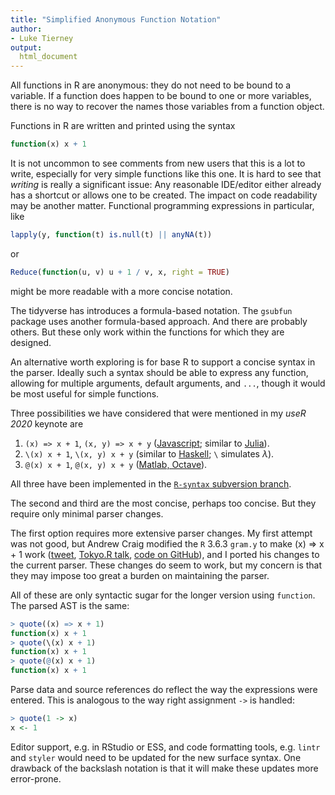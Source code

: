 ```yaml
---
title: "Simplified Anonymous Function Notation"
author:
- Luke Tierney
output:
  html_document
---
```


All functions in R are anonymous: they do not need to be bound to a
variable.  If a function does happen to be bound to one or more
variables, there is no way to recover the names those variables from a
function object.

Functions in R are written and printed using the syntax

```r
function(x) x + 1
```

It is not uncommon to see comments from new users that this is a lot
to write, especially for very simple functions like this one.  It is
hard to see that _writing_ is really a significant issue: Any
reasonable IDE/editor either already has a shortcut or allows one to
be created. The impact on code readability may be another matter.
Functional programming expressions in particular, like

```r
lapply(y, function(t) is.null(t) || anyNA(t))
```

or

```r
Reduce(function(u, v) u + 1 / v, x, right = TRUE)
```

might be more readable with a more concise notation.

The tidyverse has introduces a formula-based notation. The `gsubfun`
package uses another formula-based approach. And there are probably
others. But these only work within the functions for which they are
designed.

An alternative worth exploring is for base R to support a concise
syntax in the parser. Ideally such a syntax should be able to express
any function, allowing for multiple arguments, default arguments, and
`...`, though it would be most useful for simple functions.

Three possibilities we have considered that were mentioned in my _useR
2020_ keynote are

<!-- From Tomas:
https://en.wikipedia.org/wiki/Anonymous_function
-->

1. `(x) => x + 1`, `(x, y) => x + y` ([Javascript](https://en.wikipedia.org/wiki/Anonymous_function#JavaScript); similar to [Julia](https://en.wikipedia.org/wiki/Anonymous_function#Julia)).
2. `\(x) x + 1`, `\(x, y) x + y` (similar to [Haskell](https://en.wikipedia.org/wiki/Anonymous_function#Haskell); `\` simulates $\lambda$).
3. `@(x) x + 1`, `@(x, y) x + y` ([Matlab, Octave](https://en.wikipedia.org/wiki/Anonymous_function#MATLAB,_Octave)).

All three have been implemented in the [`R-syntax` subversion
branch](https://svn.r-project.org/R/branches/R-syntax).

The second and third are the most concise, perhaps too concise.
But they require only minimal parser changes.

The first option requires more extensive parser changes. My first
attempt was not good, but Andrew Craig modified the `R` 3.6.3 `gram.y`
to make (x) => x + 1 work
([tweet](https://twitter.com/andrew_cb2/status/1282969147366760449), [Tokyo.R talk](https://speakerdeck.com/andycraig/x-equals-x-plus-1),
[code on GitHub](https://github.com/andycraig/r-anonymous-functions)),
and I ported his changes to the current parser. These changes do seem
to work, but my concern is that they may impose too great a burden on
maintaining the parser.

All of these are only syntactic sugar for the longer version using `function`.
The parsed AST is the same:

```r
> quote((x) => x + 1)
function(x) x + 1
> quote(\(x) x + 1)
function(x) x + 1
> quote(@(x) x + 1)
function(x) x + 1
```

Parse data and source references do reflect the way the expressions
were entered. This is analogous to the way right assignment `->` is
handled:

```r
> quote(1 -> x)
x <- 1
```

Editor support, e.g. in RStudio or ESS, and code formatting tools,
e.g. `lintr` and `styler` would need to be updated for the new surface
syntax. One drawback of the backslash notation is that it will make
these updates more error-prone.
